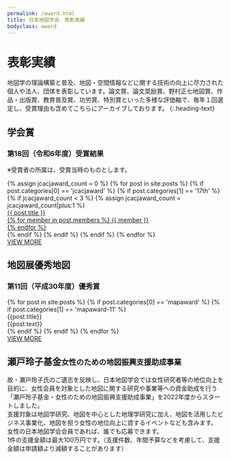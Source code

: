 ```yaml
---
permalink: /award.html
title: 日本地図学会　表彰実績
bodyclass: award
---
```


# 表彰実績
地図学の理論構築と普及、地図・空間情報などに関する技術の向上に尽力された個人や法人、団体を表彰しています。論文賞、論文奨励賞、野村正七地図賞、作品・出版賞、教育普及賞、功労賞、特別賞といった多様な評価軸で、毎年１回選定し、受賞理由も含めてこちらにアーカイブしております。
{:.heading-text}

<div class="top-section">
  <h2>学会賞</h2>
  <div class="award-heading">
    <h3>第18回（令和6年度）受賞結果</h3>
    <p>※受賞者の所属は、受賞当時のものとします。</p>
  </div>
  <div class="award-list">
    {% assign jcacjaward_count = 0 %}
    {% for post in site.posts %}
      {% if post.categories[0] == 'jcacjaward' %}
      {% if post.categories[1] == '17th' %}
      {% if jcacjaward_count < 3 %}
      {% assign jcacjaward_count = jcacjaward_count|plus:1 %}
      <div class="list-box">
        <a href="{{ post.url | relative_url }}" class="list-box-inner">
          <div class="box-icon"><img src="{{ site.baseurl }}{{ post.thumbnail }}" class="w-100" alt=""></div>
          <div class="box-title">{{ post.title }}</div>
          <div class="box-members">
            {% for member in post.members %}
            {{ member }}<br>
            {% endfor %}
          </div>
        </a>
      </div>
      {% endif %}
      {% endif %}
      {% endif %}
    {% endfor %}
  </div>
  <div class="back-to-top">
    <a href="{{'/jcacjaward.html' | relative_url}}">VIEW MORE</a>
  </div>
</div>

<!--
<div class="top-section">
  <h2>名誉会員</h2>
  <div class="award-heading">
    <h3>第16回（令和4年度）受賞結果</h3>
    <p>※受賞者の所属は、受賞当時のものとします。</p>
  </div>
  <div class="award-list">
    {% for post in site.posts %}
      {% if post.categories[0] == 'honorarymembers' %}
      {% if post.categories[1] == '16th' %}
      <div class="list-box">
        <a href="{{ post.url | relative_url }}" class="list-box-inner">
          <div class="box-icon"><img src="{{ site.baseurl }}{{ post.thumbnail }}" class="w-100" alt=""></div>
          <div class="box-title">{{ post.title }}</div>
          <div class="box-members">
            {% for member in post.members %}
            {{ member }}<br>
            {% endfor %}
          </div>
        </a>
      </div>
      {% endif %}
      {% endif %}
    {% endfor %}
  </div>
  <div class="back-to-top">
    <a href="{{'/honorarymemberaward.html' | relative_url}}">VIEW MORE</a>
  </div>
</div>
-->

<div class="top-section">
  <h2>地図展優秀地図</h2>
  <div class="award-heading">
    <h3>第11回（平成30年度）優秀賞</h3>
  </div>
  <div class="award-list">
    {% for post in site.posts %}
      {% if post.categories[0] == 'mapaward' %}
      {% if post.categories[1] == 'mapaward-11' %}
      <div class="list-box">
        <div class="list-box-inner">
          <div class="box-map-title">{{post.title}}</div>
          <div class="box-map-image"><img src="{{ site.baseurl }}{{ post.thumbnail }}" alt=""></div>
          <div class="box-map-text">{{post.text}}</div>
        </div>
      </div>
      {% endif %}
      {% endif %}
    {% endfor %}
  </div>
  <div class="back-to-top">
    <a href="{{'/mapaward.html' | relative_url}}">VIEW MORE</a>
  </div>
</div>

<div class="top-section">
  <h2>瀬戸玲子基金<small>女性のための地図振興支援助成事業</small></h2>
  <div class="sr-row">
    <div class="sr-text">
      故・瀬戸玲子氏のご遺志を反映し、日本地図学会では女性研究者等の地位向上を目的に、女性会員を対象とした地図に関する研究や事業等への資金助成を行う「瀬戸玲子基金・女性のための地図振興支援助成事業」を2022年度からスタートしました。<br>
      支援対象は地図学研究、地図を中心とした地理学研究に加え、地図を活用したビジネス事業化、地図を担う女性の地位向上に資するイベントなども含みます。<br>
      女性の日本地図学会会員であれば、誰でも応募できます。<br>
      1件の支援金額は最大100万円です。（支援件数、年間予算などを考慮して、支援金額は申請額より減額することがあります）<br>
    </div>
    <div class="sr-image"><img src="{{ site.baseurl }}/assets/img/main/img_setoreiko.jpg" class="w-100" alt=""></div>
  </div>
  <!--
  <div class="back-to-top">
    <a href="{{'/setoreiko-fund.html' | relative_url}}">VIEW MORE</a>
  </div>
  -->
</div>

